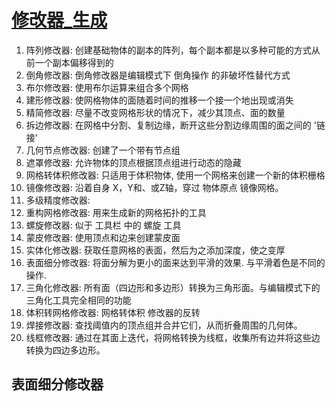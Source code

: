 # [修改器_生成](https://docs.blender.org/manual/zh-hans/latest/modeling/modifiers/generate/index.html)

1. 阵列修改器: 创建基础物体的副本的阵列，每个副本都是以多种可能的方式从前一个副本偏移得到的
2. 倒角修改器: 倒角修改器是编辑模式下 倒角操作 的非破坏性替代方式
3. 布尔修改器: 使用布尔运算来组合多个网格
4. 建形修改器: 使网格物体的面随着时间的推移一个接一个地出现或消失
5. 精简修改器: 尽量不改变网格形状的情况下，减少其顶点、面的数量
6. 拆边修改器: 在网格中分割、复制边缘，断开这些分割边缘周围的面之间的 '链接'
7. 几何节点修改器: 创建了一个带有节点组
8. 遮罩修改器: 允许物体的顶点根据顶点组进行动态的隐藏
9. 网格转体积修改器: 只适用于体积物体, 使用一个网格来创建一个新的体积栅格
10. 镜像修改器: 沿着自身 X，Y和、或Z轴，穿过 物体原点 镜像网格。
11. 多级精度修改器:
12. 重构网格修改器: 用来生成新的网格拓扑的工具
13. 螺旋修改器: 似于 工具栏 中的 螺旋 工具
14. 蒙皮修改器: 使用顶点和边来创建蒙皮面
15. 实体化修改器: 获取任意网格的表面，然后为之添加深度，使之变厚
16. 表面细分修改器: 将面分解为更小的面来达到平滑的效果. 与平滑着色是不同的操作.
17. 三角化修改器: 所有面（四边形和多边形）转换为三角形面。与编辑模式下的三角化工具完全相同的功能
18. 体积转网格修改器: 网格转体积 修改器的反转
19. 焊接修改器: 查找阈值内的顶点组并合并它们，从而折叠周围的几何体。
20. 线框修改器: 通过在其面上迭代，将网格转换为线框，收集所有边并将这些边转换为四边多边形。



## 表面细分修改器















